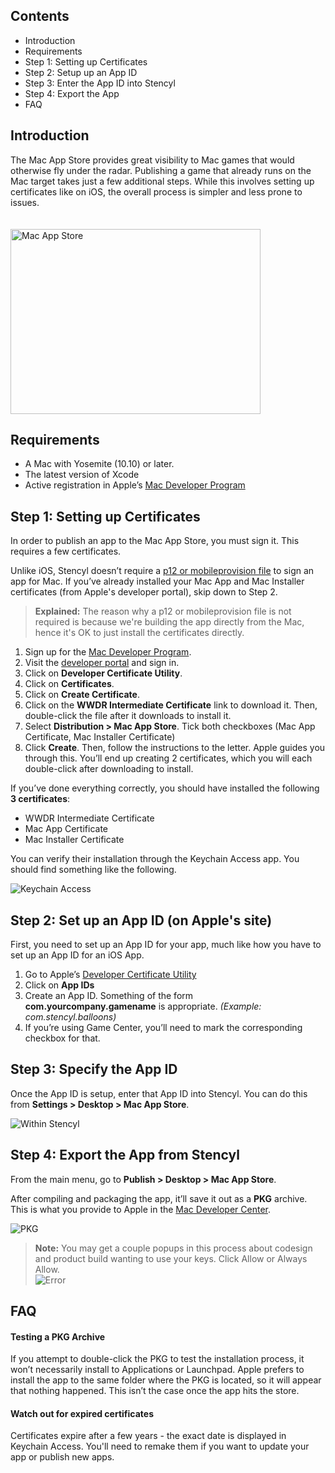 ## Contents

* Introduction
* Requirements
* Step 1: Setting up Certificates
* Step 2: Setup up an App ID
* Step 3: Enter the App ID into Stencyl
* Step 4: Export the App
* FAQ

## Introduction

The Mac App Store provides great visibility to Mac games that would otherwise fly under the radar. Publishing a game that already runs on the Mac target takes just a few additional steps. While this involves setting up certificates like on iOS, the overall process is simpler and less prone to issues.

<img alt="Mac App Store" src="http://static.stencyl.com/help/images/mac-app-store-1.png" style="height: 296px; width: 400px; padding-top:20px;">


## Requirements

* A Mac with Yosemite (10.10) or later.
* The latest version of Xcode
* Active registration in Apple’s [Mac Developer Program](https://developer.apple.com/programs/mac/)


## Step 1: Setting up Certificates

In order to publish an app to the Mac App Store, you must sign it. This requires a few certificates.

Unlike iOS, Stencyl doesn’t require a [p12 or mobileprovision file](http://www.stencyl.com/help/view/ios-certificates-guide) to sign an app for Mac. If you’ve already installed your Mac App and Mac Installer certificates (from Apple's developer portal), skip down to Step 2.

> **Explained:** The reason why a p12 or mobileprovision file is not required is because we're building the app directly from the Mac, hence it's OK to just install the certificates directly.

1. Sign up for the [Mac Developer Program](https://developer.apple.com/programs/mac/).
2. Visit the [developer portal](https://developer.apple.com/programs/mac/) and sign in.
3. Click on **Developer Certificate Utility**.
4. Click on **Certificates**.
5. Click on **Create Certificate**.
6. Click on the **WWDR Intermediate Certificate** link to download it. Then, double-click the file after it downloads to install it.
7. Select **Distribution > Mac App Store**. Tick both checkboxes (Mac App Certificate, Mac Installer Certificate)
8. Click **Create**. Then, follow the instructions to the letter. Apple guides you through this. You’ll end up creating 2 certificates, which you will each double-click after downloading to install.

If you’ve done everything correctly, you should have installed the following **3 certificates**:

* WWDR Intermediate Certificate
* Mac App Certificate
* Mac Installer Certificate

You can verify their installation through the Keychain Access app. You should find something like the following.

![Keychain Access](http://static.stencyl.com/help/images/mac-app-store-2.png)

 

## Step 2: Set up an App ID (on Apple's site)

First, you need to set up an App ID for your app, much like how you have to set up an App ID for an iOS App.

1. Go to Apple’s [Developer Certificate Utility](https://developer.apple.com/certificates/index.action#maccertrequest)
2. Click on **App IDs**
3. Create an App ID. Something of the form **com.yourcompany.gamename** is appropriate. *(Example: com.stencyl.balloons)*
4. If you’re using Game Center, you’ll need to mark the corresponding checkbox for that.


## Step 3: Specify the App ID

Once the App ID is setup, enter that App ID into Stencyl. You can do this from **Settings > Desktop > Mac App Store**.

![Within Stencyl](http://static.stencyl.com/help/images/mac-app-store-3.png)


## Step 4: Export the App from Stencyl

From the main menu, go to **Publish > Desktop > Mac App Store**.

After compiling and packaging the app, it’ll save it out as a **PKG** archive. This is what you provide to Apple in the [Mac Developer Center](https://developer.apple.com/programs/mac/).

![PKG](http://static.stencyl.com/help/images/mac-app-store-4.png)

> **Note:** You may get a couple popups in this process about codesign and product build wanting to use your keys. Click Allow or Always Allow.<br/>![Error](http://static.stencyl.com/help/images/mac-app-store-5.png)


## FAQ

#### Testing a PKG Archive
If you attempt to double-click the PKG to test the installation process, it won’t necessarily install to Applications or Launchpad. Apple prefers to install the app to the same folder where the PKG is located, so it will appear that nothing happened. This isn’t the case once the app hits the store.

#### Watch out for expired certificates
Certificates expire after a few years - the exact date is displayed in Keychain Access. You'll need to remake them if you want to update your app or publish new apps.
